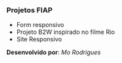 ### Projetos FIAP

- Form responsivo
- Projeto B2W inspirado no filme Rio
- Site Responsivo





**Desenvolvido por**: *Mo Rodrigues*
